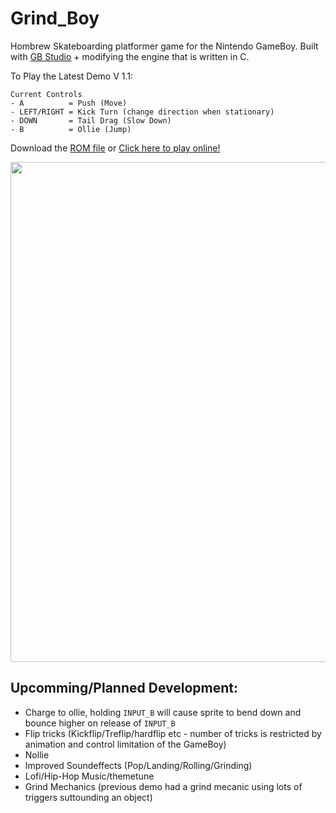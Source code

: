 # Grind_Boy
Hombrew Skateboarding platformer game for the Nintendo GameBoy.
Built with [GB Studio](https://www.gbstudio.dev/) + modifying the engine that is written in C.

To Play the Latest Demo V 1.1:
```
Current Controls
- A          = Push (Move)
- LEFT/RIGHT = Kick Turn (change direction when stationary)
- DOWN       = Tail Drag (Slow Down)
- B          = Ollie (Jump)
```
Download the [ROM file](https://github.com/Shellywell123/Grind_Boy/blob/GB-Studio-3.1/build/rom/game.gb) or [Click here to play online!](https://shellywell123.github.io/Grind_Boy/build/web/index.html)

<a href="https://shellywell123.github.io/Grind_Boy/build/web/index.html">
  <img src="https://github.com/Shellywell123/Grind_Boy/blob/GB-Studio-3.1/assets/screenshots/DemoV1.1.gif" width="800" />
</a>

## Upcomming/Planned Development:
 - Charge to ollie, holding `INPUT_B` will cause sprite to bend down and bounce higher on release of `INPUT_B`
 - Flip tricks (Kickflip/Treflip/hardflip etc - number of tricks is restricted by animation and control limitation of the GameBoy)
 - Nollie
 - Improved Soundeffects (Pop/Landing/Rolling/Grinding)
 - Lofi/Hip-Hop Music/themetune
 - Grind Mechanics (previous demo had a grind mecanic using lots of triggers suttounding an object)

